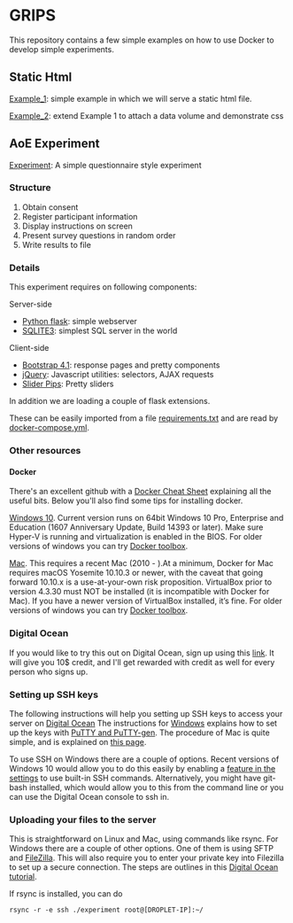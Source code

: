 # GRIPS
This repository contains a few simple examples on how to use Docker to develop simple experiments.

## Static Html
[Example_1](/example_1): simple example in which we will serve a static html file.

[Example_2](/example_2): extend Example 1 to attach a data volume and demonstrate css


## AoE Experiment
[Experiment](/experiment): A simple questionnaire style experiment

### Structure
1. Obtain consent
2. Register participant information
3. Display instructions on screen
4. Present survey questions in random order
5. Write results to file

### Details
This experiment requires on following components:

Server-side
* [Python flask](http://flask.pocoo.org/): simple webserver
* [SQLITE3](https://www.sqlite.org/index.html): simplest SQL server in the world

Client-side
* [Bootstrap 4.1](https://getbootstrap.com/): response pages and pretty components
* [jQuery](https://jquery.com/): Javascript utilities: selectors, AJAX requests
* [Slider Pips](http://simeydotme.github.io/jQuery-ui-Slider-Pips/): Pretty sliders


In addition we are loading a couple of flask extensions. 

These can be easily imported from a file [requirements.txt](/experiment/requirements.txt)
 and are read by [docker-compose.yml](/experiment/docker-compose.yml).

### Other resources
#### Docker
There's an excellent github with a [Docker Cheat Sheet](https://github.com/wsargent/docker-cheat-sheet) explaining all the useful bits. Below you'll also find some tips for installing docker.

[Windows 10](https://docs.docker.com/docker-for-windows/install/). 
Current version runs on 64bit Windows 10 Pro, Enterprise and Education (1607 Anniversary Update, Build 14393 or later).
Make sure Hyper-V is running and virtualization is enabled in the BIOS.
For older versions of windows you can try [Docker toolbox](https://docs.docker.com/toolbox/toolbox_install_windows/
).

[Mac](https://docs.docker.com/docker-for-mac/install/). 
This requires a recent Mac (2010 - ).At a minimum, Docker for Mac requires macOS Yosemite 10.10.3 or newer, with the caveat that going forward 10.10.x is a use-at-your-own risk proposition. VirtualBox prior to version 4.3.30 must NOT be installed (it is incompatible with Docker for Mac). If you have a newer version of VirtualBox installed, it’s fine.
For older versions of windows you can try [Docker toolbox](https://docs.docker.com/toolbox/toolbox_install_mac/
).

### Digital Ocean
If you would like to try this out on Digital Ocean, sign up using this [link](https://m.do.co/c/3c36249270c6). It will give you 10$ credit, and I'll get rewarded with credit as well for every person who signs up.


### Setting up SSH keys
The following instructions will help you setting up SSH keys to access your server on [Digital Ocean](https://www.digitalocean.com)
The instructions for [Windows](https://www.digitalocean.com/community/tutorials/how-to-use-ssh-keys-with-putty-on-digitalocean-droplets-windows-users) explains how to set up the keys with [PuTTY and PuTTY-gen](http://www.chiark.greenend.org.uk/~sgtatham/putty/download.html). The procedure of Mac is quite simple, and is explained on [this page](https://www.digitalocean.com/community/tutorials/how-to-use-ssh-keys-with-digitalocean-droplets
).


To use SSH on Windows there are a couple of options. Recent versions of Windows 10 would allow you to do this easily by
enabling a [feature in the settings](https://www.howtogeek.com/336775/how-to-enable-and-use-windows-10s-built-in-ssh-commands/
) to use built-in SSH commands. Alternatively, you might have git-bash installed, which would allow you to this from the command line or
you can use the Digital Ocean console to ssh in.


### Uploading your files to the server
This is straightforward on Linux and Mac, using commands like rsync. For Windows there are a couple of other options.
One of them is using SFTP and [FileZilla](https://filezilla-project.org/).  This will also require you to enter your private key into Filezilla to set up a secure connection. The steps are outlines in this [Digital Ocean tutorial](https://www.digitalocean.com/community/tutorials/how-to-use-filezilla-to-transfer-and-manage-files-securely-on-your-vps).

If rsync is installed, you can do
```Shell
rsync -r -e ssh ./experiment root@[DROPLET-IP]:~/
```


